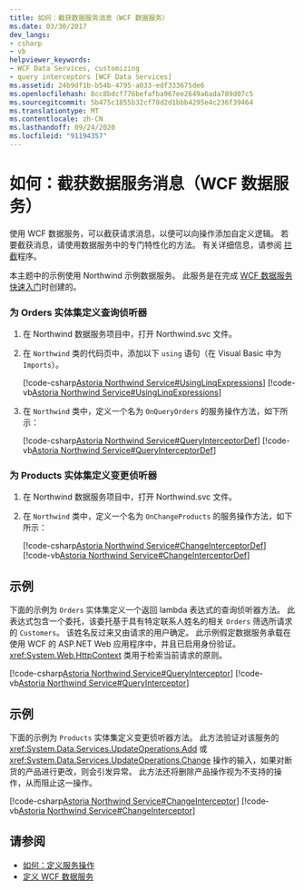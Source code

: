 ```yaml
---
title: 如何：截获数据服务消息（WCF 数据服务）
ms.date: 03/30/2017
dev_langs:
- csharp
- vb
helpviewer_keywords:
- WCF Data Services, customizing
- query interceptors [WCF Data Services]
ms.assetid: 24b9df1b-b54b-4795-a033-edf333675de6
ms.openlocfilehash: 8cc8bdcf776befafba967ee2649a6ada789d07c5
ms.sourcegitcommit: 5b475c1855b32cf78d2d1bbb4295e4c236f39464
ms.translationtype: MT
ms.contentlocale: zh-CN
ms.lasthandoff: 09/24/2020
ms.locfileid: "91194357"
---
```

# <a name="how-to-intercept-data-service-messages-wcf-data-services"></a>如何：截获数据服务消息（WCF 数据服务）

使用 WCF 数据服务，可以截获请求消息，以便可以向操作添加自定义逻辑。 若要截获消息，请使用数据服务中的专门特性化的方法。 有关详细信息，请参阅 [拦截](interceptors-wcf-data-services.md)程序。  
  
 本主题中的示例使用 Northwind 示例数据服务。 此服务是在完成 [WCF 数据服务快速入门](quickstart-wcf-data-services.md)时创建的。  
  
### <a name="to-define-a-query-interceptor-for-the-orders-entity-set"></a>为 Orders 实体集定义查询侦听器  
  
1. 在 Northwind 数据服务项目中，打开 Northwind.svc 文件。  
  
2. 在 `Northwind` 类的代码页中，添加以下 `using` 语句（在 Visual Basic 中为 `Imports`）。  
  
     [!code-csharp[Astoria Northwind Service#UsingLinqExpressions](../../../../samples/snippets/csharp/VS_Snippets_Misc/astoria_northwind_service/cs/northwind2.svc.cs#usinglinqexpressions)]
     [!code-vb[Astoria Northwind Service#UsingLinqExpressions](../../../../samples/snippets/visualbasic/VS_Snippets_Misc/astoria_northwind_service/vb/northwind2.svc.vb#usinglinqexpressions)]  
  
3. 在 `Northwind` 类中，定义一个名为 `OnQueryOrders` 的服务操作方法，如下所示：  
  
     [!code-csharp[Astoria Northwind Service#QueryInterceptorDef](../../../../samples/snippets/csharp/VS_Snippets_Misc/astoria_northwind_service/cs/northwind2.svc.cs#queryinterceptordef)]
     [!code-vb[Astoria Northwind Service#QueryInterceptorDef](../../../../samples/snippets/visualbasic/VS_Snippets_Misc/astoria_northwind_service/vb/northwind2.svc.vb#queryinterceptordef)]  
  
### <a name="to-define-a-change-interceptor-for-the-products-entity-set"></a>为 Products 实体集定义变更侦听器  
  
1. 在 Northwind 数据服务项目中，打开 Northwind.svc 文件。  
  
2. 在 `Northwind` 类中，定义一个名为 `OnChangeProducts` 的服务操作方法，如下所示：  
  
     [!code-csharp[Astoria Northwind Service#ChangeInterceptorDef](../../../../samples/snippets/csharp/VS_Snippets_Misc/astoria_northwind_service/cs/northwind2.svc.cs#changeinterceptordef)]
     [!code-vb[Astoria Northwind Service#ChangeInterceptorDef](../../../../samples/snippets/visualbasic/VS_Snippets_Misc/astoria_northwind_service/vb/northwind2.svc.vb#changeinterceptordef)]  
  
## <a name="example"></a>示例  

 下面的示例为 `Orders` 实体集定义一个返回 lambda 表达式的查询侦听器方法。 此表达式包含一个委托，该委托基于具有特定联系人姓名的相关 `Orders` 筛选所请求的 `Customers`。 该姓名反过来又由请求的用户确定。 此示例假定数据服务承载在使用 WCF 的 ASP.NET Web 应用程序中，并且已启用身份验证。 <xref:System.Web.HttpContext> 类用于检索当前请求的原则。  
  
 [!code-csharp[Astoria Northwind Service#QueryInterceptor](../../../../samples/snippets/csharp/VS_Snippets_Misc/astoria_northwind_service/cs/northwind2.svc.cs#queryinterceptor)]
 [!code-vb[Astoria Northwind Service#QueryInterceptor](../../../../samples/snippets/visualbasic/VS_Snippets_Misc/astoria_northwind_service/vb/northwind2.svc.vb#queryinterceptor)]  
  
## <a name="example"></a>示例  

 下面的示例为 `Products` 实体集定义变更侦听器方法。 此方法验证对该服务的 <xref:System.Data.Services.UpdateOperations.Add> 或 <xref:System.Data.Services.UpdateOperations.Change> 操作的输入，如果对断货的产品进行更改，则会引发异常。 此方法还将删除产品操作视为不支持的操作，从而阻止这一操作。  
  
 [!code-csharp[Astoria Northwind Service#ChangeInterceptor](../../../../samples/snippets/csharp/VS_Snippets_Misc/astoria_northwind_service/cs/northwind2.svc.cs#changeinterceptor)]
 [!code-vb[Astoria Northwind Service#ChangeInterceptor](../../../../samples/snippets/visualbasic/VS_Snippets_Misc/astoria_northwind_service/vb/northwind2.svc.vb#changeinterceptor)]  
  
## <a name="see-also"></a>请参阅

- [如何：定义服务操作](how-to-define-a-service-operation-wcf-data-services.md)
- [定义 WCF 数据服务](defining-wcf-data-services.md)

